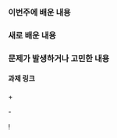 <h3>이번주에 배운 내용</h3>
<p>

</p>

<h3>새로 배운 내용</h3>
<p>
</p>
<p>

</p>

<p>
<h3>문제가 발생하거나 고민한 내용</h3>

</p>
<p>
</p>

<p>
<h4>과제 링크</h4>
</p>

<p>
  + <br>
  
  \- <br>

  \! <br>

</p>
